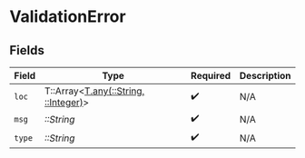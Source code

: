 # ValidationError


## Fields

| Field                                                              | Type                                                               | Required                                                           | Description                                                        |
| ------------------------------------------------------------------ | ------------------------------------------------------------------ | ------------------------------------------------------------------ | ------------------------------------------------------------------ |
| `loc`                                                              | T::Array<[T.any(::String, ::Integer)](../../models/shared/loc.md)> | :heavy_check_mark:                                                 | N/A                                                                |
| `msg`                                                              | *::String*                                                         | :heavy_check_mark:                                                 | N/A                                                                |
| `type`                                                             | *::String*                                                         | :heavy_check_mark:                                                 | N/A                                                                |